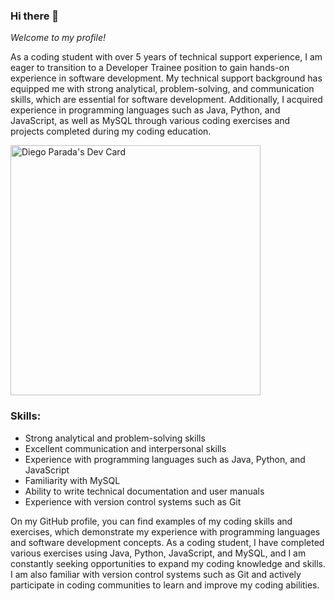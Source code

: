 ### Hi there 👋

_Welcome to my profile!_

As a coding student with over 5 years of technical support experience, I am eager to transition to a Developer Trainee position to gain hands-on experience in software development. My technical support background has equipped me with strong analytical, problem-solving, and communication skills, which are essential for software development. Additionally, I acquired experience in programming languages such as Java, Python, and JavaScript, as well as MySQL through various coding exercises and projects completed during my coding education.

<a href="https://app.daily.dev/dmpc92"><img src="https://api.daily.dev/devcards/e9242e0345d54889b8a20cdf079ebc5b.png?r=tue" width="400" alt="Diego Parada's Dev Card"/></a>

### **Skills:**
* Strong analytical and problem-solving skills
* Excellent communication and interpersonal skills
* Experience with programming languages such as Java, Python, and JavaScript
* Familiarity with MySQL
* Ability to write technical documentation and user manuals
* Experience with version control systems such as Git


On my GitHub profile, you can find examples of my coding skills and exercises, which demonstrate my experience with programming languages and software development concepts. As a coding student, I have completed various exercises using Java, Python, JavaScript, and MySQL, and I am constantly seeking opportunities to expand my coding knowledge and skills. I am also familiar with version control systems such as Git and actively participate in coding communities to learn and improve my coding abilities.




